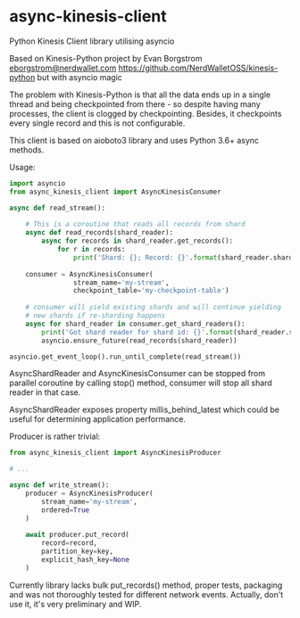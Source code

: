 # async-kinesis-client
Python Kinesis Client library utilising asyncio

Based on Kinesis-Python project by Evan Borgstrom <eborgstrom@nerdwallet.com>
https://github.com/NerdWalletOSS/kinesis-python but with asyncio magic

The problem with Kinesis-Python is that all the data ends up in a single thread 
and being checkpointed from there - so despite having many processes, the client
is clogged by checkpointing. Besides, it checkpoints every single record and this is
not configurable.

This client is based on aioboto3 library and uses Python 3.6+ async methods.

Usage:

```python
import asyncio
from async_kinesis_client import AsyncKinesisConsumer

async def read_stream():
    
    # This is a coroutine that reads all records from shard
    async def read_records(shard_reader):
        async for records in shard_reader.get_records():
            for r in records:
                print('Shard: {}; Record: {}'.format(shard_reader.shard_id, r))
                
    consumer = AsyncKinesisConsumer(
                stream_name='my-stream',
                checkpoint_table='my-checkpoint-table')
    
    # consumer will yield existing shards and will continue yielding
    # new shards if re-sharding happens             
    async for shard_reader in consumer.get_shard_readers():
        print('Got shard reader for shard id: {}'.format(shard_reader.shard_id))
        asyncio.ensure_future(read_records(shard_reader)) 

asyncio.get_event_loop().run_until_complete(read_stream())

```

AsyncShardReader and AsyncKinesisConsumer can be stopped from parallel coroutine by calling stop() method,
consumer will stop all shard reader in that case.

AsyncShardReader exposes property millis_behind_latest which could be useful for determining application performance.

Producer is rather trivial:

```python
from async_kinesis_client import AsyncKinesisProducer

# ...

async def write_stream(): 
    producer = AsyncKinesisProducer(
        stream_name='my-stream',
        ordered=True
    )
    
    await producer.put_record(
        record=record, 
        partition_key=key, 
        explicit_hash_key=None
    )

```

Currently library lacks bulk put_records() method, proper tests, packaging and was not thoroughly tested for different network events.
Actually, don't use it, it's very preliminary and WIP. 